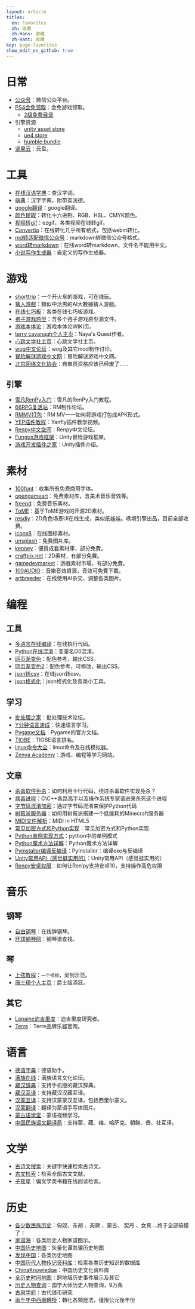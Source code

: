 ```yaml
---
layout: article
titles:
  en: Favorites
  zh: 收藏
  zh-Hans: 收藏
  zh-Hant: 收藏
key: page-favorites
show_edit_on_github: true
---
```


# 日常
- [公众号](https://mp.weixin.qq.com/)：微信公众平台。
- [PS4会免领取](https://www.playstation.com/zh-hant-hk/ps-plus/whats-new/)：会免游戏领取。
	- [2级免费目录](https://store.playstation.com/zh-hans-hk/category/05a2d027-cedc-4ac0-abeb-8fc26fec7180/1)
- 引擎资源
	- [unity asset store](https://assetstore.unity.com/)
	- [ue4 store](https://www.unrealengine.com/marketplace/zh-CN/store)
	- [humble bundle](https://www.humblebundle.com/bundles)
- [坚果云](https://www.jianguoyun.com/#/)：云盘。

# 工具
- [在线汉语字典](http://xh.5156edu.com/bs.php)：查汉字词。
- [萌典](https://www.moedict.tw/)：汉字字典，附带英法德。
- [google翻译](https://translate.google.cn/)：google翻译。
- [颜色提取](https://htmlcolorcodes.com/color-picker/)：转化十六进制、RGB、HSL、CMYK颜色。
- [视频转gif](https://ezgif.com/video-to-gif)：ezgif，各类视频在线转gif。
- [Convertio](https://convertio.co/zh/webm-converter/)：在线转化几乎所有格式，包括webm转化。
- [md转适配微信公众号](http://blog.didispace.com/tools/online-markdown/)：markdown转微信公众号格式。
- [word转markdown](https://word2md.com/)：在线word转markdown，文件名不能用中文。
- [小说写作生成器](https://www.xuanpai.com/makers/index/all?page=1)：自定义的写作生成器。

# 游戏
- [shorttrip](https://alexanderperrin.com.au/paper/shorttrip/)：一个开火车的游戏，可在线玩。
- [猜人游戲](https://cn.akinator.mobi/game)：類似中活男的AI大數據猜人游戲。
- [在线七巧板](http://www.puzzle8.com/tangram/index_1_160.html)：各类在线七巧板游戏。
- [孢子游戏原型](http://www.spore.com/comm/prototypes)：含多个孢子游戏原型源文件。
- [游戏本体论](https://www.gameontology.com/index.php/Main_Page)：游戏本体论WIKI页。
- [terry cavanagh个人主页](https://terrycavanaghgames.com/)：Naya's Quest作者。
- [心跳文学社主页](https://ddlc.moe/)：心跳文学社主页。
- [wog中文论坛](http://www.wakeofgods.com/portal.php?mod=list&catid=2)：wog及其它mod制作讨论。
- [冒险解谜游戏中文网](https://www.chinaavg.com/forum.php)：冒险解谜游戏中文网。
- [北京网络文化协会](http://www.bjwlwh.cn/)：自审员资格应该已经废了……

## 引擎
- [雪凡RenPy入门](https://tieba.baidu.com/p/4022948024?red_tag=2795239486&traceid=)：雪凡的RenPy入门教程。
- [66RPG复活站](https://rpg.blue/)：RM制作论坛。
- [RMMV打包](https://tieba.baidu.com/p/5745386698)：RM MV——如何将游戏打包成APK形式。
- [YEP插件教程](https://www.bilibili.com/video/av3727626/?p=21)：Yanfly插件教学视频。
- [Renpy中文空间](https://www.renpy.cn/forum.php)：Renpy中文论坛。
- [Fungus游戏框架](https://fungusgames.com/)：Unity冒险游戏框架。
- [游戏开发插件之家](https://gamedevplugins.com/)：Unity插件介绍。

# 素材
- [100font](https://www.100font.com/)：收集所有免费商用字体。
- [opengameart](https://opengameart.org/)：免费素材库，含美术音乐音效等。
- [freepd](https://freepd.com/)：免费音乐素材。
- [ToME](http://pousse.rapiere.free.fr/tome/index.htm)：基于ToME游戏的开源2D素材。
- [resdiy](https://www.resdiy.com/)：2D角色场景UI在线生成，类似纸娃娃。唤境引擎出品，目前全部收费。
- [icons8](https://icons8.com/icons/pack/cultures)：在线图标素材。
- [unsplash](https://unsplash.com/)：免费图片库。
- [kenney](https://kenney.nl/)：優質成套素材庫，部分免費。
- [craftpix.net](https://craftpix.net/freebies/page/15/)：2D素材，有部分免費。
- [gamedevmarket](https://www.gamedevmarket.net/category/2d/?type=free)：游戲素材市場，有部分免費。
- [100AUDIO](https://100audio.com/sound-search/?fwp_download_tags=6627a2d5c5f1930acbe4f08b949e4dee)：音樂音效資源，音效可免費下載。
- [artbreeder](https://www.artbreeder.com/)：在线使用AI杂交、调整各类图片。


# 编程
## 工具
- [多语言在线编译](http://compiler.run/)：在线执行代码。
- [Python在线混淆](https://pyob.oxyry.com/)：变量名O0混淆。
- [网页渐变色](https://webgradients.com/)：配色参考，输出CSS。
- [网页渐变色2](https://www.grabient.com/)：配色参考，可修改，输出CSS。
- [json转csv](https://json-csv.com/)：在线json转csv。
- [json格式化](https://www.bejson.com/)：json格式化及各类小工具。

## 学习
- [批处理之家](http://bbs.bathome.net/)：批处理技术论坛。
- [Y分钟语言速成](https://www.kancloud.cn/kancloud/learnxinyminutes/58941)：快速语言学习。
- [Pygame文档](http://www.pygame.org/docs/ref/key.html)：Pygame的官方文档。
- [TIOBE](https://www.tiobe.com/tiobe-index/)：TIOBE语言排名。
- [linux命令大全](https://ipcmen.com/author/chinacnd)：linux命令及在线模拟器。
- [Zenva Academy](https://academy.zenva.com/my-courses/)：游戏、编程等学习网站。

## 文章
- [杀毒软件免杀](https://www.tuicool.com/articles/22qYji)：如何利用十行代码，绕过杀毒软件实现免杀？
- [病毒进程](https://blog.csdn.net/lynch0571/article/details/32965169)：C\C++各路高手以及操作系统专家请进来杀死这个进程
- [字节码混淆加密](https://blog.csdn.net/ir0nf1st/article/details/61650984)：通过字节码混淆来保护Python代码
- [树莓派服务器](http://www.cirmall.com/bbs/thread-27395-1-1.html)：如何用树莓派搭建一个低能耗的Minecraft服务器
- [MIDI文件解析](https://blog.csdn.net/gengzhen_2005/article/details/52723015?utm_source=blogxgwz0)：MIDI in HTML5
- [常见加密方式和Python实现](https://www.jianshu.com/p/4ba20afacce2)：常见加密方式和Python实现
- [Python单例实现方式](https://www.cnblogs.com/shenbuer/p/7724091.html)：python中的单例模式
- [Python魔术方法详解](https://www.jb51.net/article/61141.htm)：Python魔术方法详解
- [Pyinstaller编译反编译](https://blog.csdn.net/HW140701/article/details/93494869)：PyInstaller：编译exe与反编译
- [Unity常用API（感觉挺实用的）](https://blog.csdn.net/qq_38112703/article/details/79705874)：Unity常用API（感觉挺实用的）
- [Renpy安卓权限](https://tieba.baidu.com/p/6693580938?lp=5028&mo_device=1&is_jingpost=0&pn=0&)：如何让Ren‘py支持安卓10，支持操作高危权限

# 音乐
## 钢琴
- [自由钢琴](https://www.autopiano.cn/)：在线弹钢琴。
- [环球钢琴网](https://www.hqgq.com/search/?q=&typeid=pu)：钢琴谱查找。

## 琴
- [上弦教程](http://v.guqu.net/guqinT/6256.html)：`一个视频`，吴钊示范。
- [唐士璋个人主页](http://www.silkqin.com/)：爵士版酒狂。

## 其它
- [Lapaine迪吉里度](http://lapaine.com/)：迪吉里度研究者。
- [Terre](https://terre.de/shop/de/)：Terre品牌乐器官网。

# 语言
- [德语字典](http://www.godic.net/)：德语助手。
- [满族在线](https://manjusa.com/forum.php)：满族语言文化论坛。
- [藏汉辞典](http://www.lamacn.cn/hzhy.aspx)：支持手机版的藏汉辞典。
- [藏汉互译](http://mt.utibet.edu.cn/mt)：支持藏汉汉藏互译。
- [汉蒙互译](http://dic.mglip.com/#/view2)：支持汉蒙蒙汉互译，包括西里尔蒙文。
- [汉蒙翻译](http://www.mongoliaren.cn/index.html)：翻译为蒙语手写体图片。
- [蒙古语学堂](http://www.mongolian.com.cn/course/explore)：蒙语视频学习。
- [中国民族语文翻译局](http://www.mzywfy.org.cn/translate.jsp)：支持蒙、藏、维、哈萨克、朝鲜、彝、壮互译。

# 文学
- [古诗文搜索](https://so.gushiwen.org/shiwen/)：关键字快速检索古诗文。
- [古文检索](http://www.gxbd.com/index.php)：检索全部古文文献。
- [子夜星](http://www.ziyexing.com/)：偏文学类书籍在线阅读检索。

# 历史
- [各少数民族历史](http://cbrx.0715.cn/thread-591327-1-1.html)：匈奴、东胡 、突厥 、蒙古、 契丹 、女真 …终于全部搞懂了！
- [家谱海](http://www.familytreesea.com/public-zone)：各类历史人物家谱图示。
- [中国历史地图](https://www.ditushu.com/book/33/release/viewer)：矢量化谭其骧历史地图
- [发现中国](https://www.ageeye.cn/)：各类历史地图
- [中国历代人物传记资料库](https://projects.iq.harvard.edu/chinesecbdb)：检索各类历史知识的数据库
- [ChinaKnowledge](http://www.chinaknowledge.de/)：中国历史文化资料库
- [全历史时间地图](https://www.allhistory.com/map)：跨地域历史事件展示及其它
- [历史人物查询](http://www.guoxuedashi.com/renwu/)：国学大师历史人物查询，9万条
- [古泉学府](https://m.sohu.com/media/120082786?spm=smwp.content.author-info.1.1612530846290YmPzuKt)：古代钱币研究
- [兩千年中西曆轉換](https://sinocal.sinica.edu.tw/)：轉化各類歷法，僅限公元後年份
